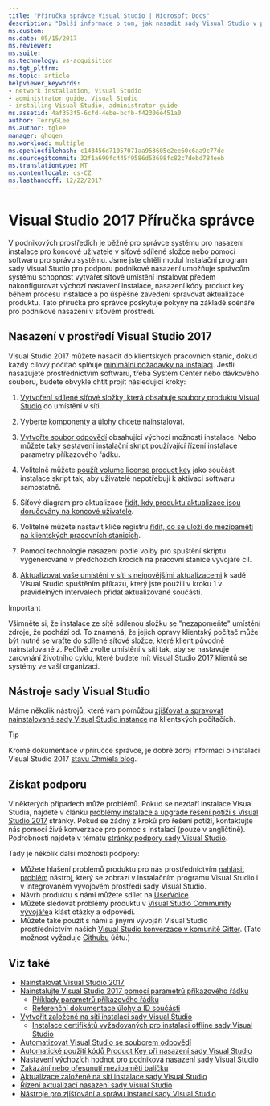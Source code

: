 ```yaml
---
title: "Příručka správce Visual Studio | Microsoft Docs"
description: "Další informace o tom, jak nasadit sady Visual Studio v podnikovém prostředí."
ms.custom: 
ms.date: 05/15/2017
ms.reviewer: 
ms.suite: 
ms.technology: vs-acquisition
ms.tgt_pltfrm: 
ms.topic: article
helpviewer_keywords:
- network installation, Visual Studio
- administrator guide, Visual Studio
- installing Visual Studio, administrator guide
ms.assetid: 4af353f5-6cfd-4ebe-bcfb-f42306e451a0
author: TerryGLee
ms.author: tglee
manager: ghogen
ms.workload: multiple
ms.openlocfilehash: c143456d71057071aa953605e2ee60c6aa9c77de
ms.sourcegitcommit: 32f1a690fc445f9586d53698fc82c7debd784eeb
ms.translationtype: MT
ms.contentlocale: cs-CZ
ms.lasthandoff: 12/22/2017
---
```

# <a name="visual-studio-2017-administrator-guide"></a>Visual Studio 2017 Příručka správce

V podnikových prostředích je běžné pro správce systému pro nasazení instalace pro koncové uživatele v síťové sdílené složce nebo pomocí softwaru pro správu systému. Jsme jste chtěli modul Instalační program sady Visual Studio pro podporu podnikové nasazení umožňuje správcům systému schopnost vytvářet síťové umístění instalovat předem nakonfigurovat výchozí nastavení instalace, nasazení kódy product key během procesu instalace a po úspěšné zavedení spravovat aktualizace produktu. Tato příručka pro správce poskytuje pokyny na základě scénáře pro podnikové nasazení v síťovém prostředí.

## <a name="deploying-visual-studio-2017-in-an-enterprise-environment"></a>Nasazení v prostředí Visual Studio 2017

Visual Studio 2017 můžete nasadit do klientských pracovních stanic, dokud každý cílový počítač splňuje [minimální požadavky na instalaci](https://www.visualstudio.com/en-us/productinfo/vs2017-system-requirements-vs). Jestli nasazujete prostřednictvím softwaru, třeba System Center nebo dávkového souboru, budete obvykle chtít projít následující kroky:

1. [Vytvoření sdílené síťové složky, která obsahuje soubory produktu Visual Studio](create-a-network-installation-of-visual-studio.md) do umístění v síti.

2. [Vyberte komponenty a úlohy](workload-and-component-ids.md) chcete nainstalovat.

3. [Vytvořte soubor odpovědí](automated-installation-with-response-file.md) obsahující výchozí možnosti instalace. Nebo můžete taky [sestavení instalační skript](use-command-line-parameters-to-install-visual-studio.md) používající řízení instalace parametry příkazového řádku.

4. Volitelně můžete [použít volume license product key](automatically-apply-product-keys-when-deploying-visual-studio.md) jako součást instalace skript tak, aby uživatelé nepotřebují k aktivaci softwaru samostatně.

5. Síťový diagram pro aktualizace [řídit, kdy produktu aktualizace jsou doručovány na koncové uživatele](controlling-updates-to-visual-studio-deployments.md).

6. Volitelně můžete nastavit klíče registru [řídit, co se uloží do mezipaměti na klientských pracovních stanicích](set-defaults-for-enterprise-deployments.md).

7. Pomocí technologie nasazení podle volby pro spuštění skriptu vygenerované v předchozích krocích na pracovní stanice vývojáře cíl.

8. [Aktualizovat vaše umístění v síti s nejnovějšími aktualizacemi](update-a-network-installation-of-visual-studio.md) k sadě Visual Studio spuštěním příkazu, který jste použili v kroku 1 v pravidelných intervalech přidat aktualizované součásti.

> [!IMPORTANT]
> Všimněte si, že instalace ze sítě sdílenou složku se "nezapomeňte" umístění zdroje, že pochází od. To znamená, že jejich opravy klientský počítač může být nutné se vraťte do sdílené síťové složce, které klient původně nainstalované z. Pečlivě zvolte umístění v síti tak, aby se nastavuje zarovnání životního cyklu, které budete mít Visual Studio 2017 klientů se systémy ve vaší organizaci.

## <a name="visual-studio-tools"></a>Nástroje sady Visual Studio
Máme několik nástrojů, které vám pomůžou [zjišťovat a spravovat nainstalované sady Visual Studio instance](tools-for-managing-visual-studio-instances.md) na klientských počítačích.

> [!TIP]
> Kromě dokumentace v příručce správce, je dobré zdroj informací o instalaci Visual Studio 2017 [stavu Chmiela blog](https://blogs.msdn.microsoft.com/heaths/tag/vs2017/).

## <a name="get-support"></a>Získat podporu
V některých případech může problémů. Pokud se nezdaří instalace Visual Studia, najdete v článku [problémy instalace a upgrade řešení potíží s Visual Studio 2017](troubleshooting-installation-issues.md) stránky. Pokud se žádný z kroků pro řešení potíží, kontaktujte nás pomocí živé konverzace pro pomoc s instalací (pouze v angličtině). Podrobnosti najdete v tématu [stránky podpory sady Visual Studio](https://www.visualstudio.com/vs/support/#talktous).

Tady je několik další možnosti podpory:
* Můžete hlášení problémů produktu pro nás prostřednictvím [nahlásit problém](../ide/how-to-report-a-problem-with-visual-studio-2017.md) nástroj, který se zobrazí v instalačním programu Visual Studio i v integrovaném vývojovém prostředí sady Visual Studio.
* Návrh produktu s námi můžete sdílet na [UserVoice](https://visualstudio.uservoice.com/forums/121579).
* Můžete sledovat problémy produktu v [Visual Studio Community vývojáře](https://developercommunity.visualstudio.com/)a klást otázky a odpovědi.
* Můžete také použít s námi a jinými vývojáři Visual Studio prostřednictvím našich [Visual Studio konverzace v komunitě Gitter](https://gitter.im/Microsoft/VisualStudio).  (Tato možnost vyžaduje [Githubu](https://github.com/) účtu.)

## <a name="see-also"></a>Viz také
* [Nainstalovat Visual Studio 2017](install-visual-studio.md)
* [Nainstalujte Visual Studio 2017 pomocí parametrů příkazového řádku](use-command-line-parameters-to-install-visual-studio.md)
  * [Příklady parametrů příkazového řádku](command-line-parameter-examples.md)
  * [Referenční dokumentace úlohy a ID součásti](workload-and-component-ids.md)
* [Vytvořit založené na síti instalaci sady Visual Studio](create-a-network-installation-of-visual-studio.md)
  * [Instalace certifikátů vyžadovaných pro instalaci offline sady Visual Studio](install-certificates-for-visual-studio-offline.md)
* [Automatizovat Visual Studio se souborem odpovědí](automated-installation-with-response-file.md)
* [Automatické použití kódů Product Key při nasazení sady Visual Studio](automatically-apply-product-keys-when-deploying-visual-studio.md)
* [Nastavení výchozích hodnot pro podniková nasazení sady Visual Studio](set-defaults-for-enterprise-deployments.md)
* [Zakázání nebo přesunutí mezipaměti balíčku](disable-or-move-the-package-cache.md)
* [Aktualizace založené na síti instalace sady Visual Studio](update-a-network-installation-of-visual-studio.md)
* [Řízení aktualizací nasazení sady Visual Studio](controlling-updates-to-visual-studio-deployments.md)
* [Nástroje pro zjišťování a správu instancí sady Visual Studio](tools-for-managing-visual-studio-instances.md)
